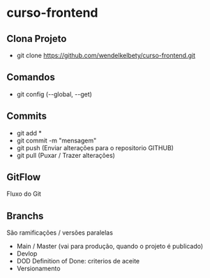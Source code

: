 # curso-frontend

## Clona Projeto
- git clone https://github.com/wendelkelbety/curso-frontend.git

## Comandos
- git config (--global, --get)

## Commits
- git add *
- git commit -m "mensagem"
- git push (Enviar alterações para o repositorio GITHUB)
- git pull (Puxar / Trazer alterações)

## GitFlow
Fluxo do Git 

## Branchs
São ramificações / versões paralelas

- Main / Master (vai para produção, quando o projeto é publicado)
- Devlop
- DOD Definition of Done: criterios de aceite
- Versionamento